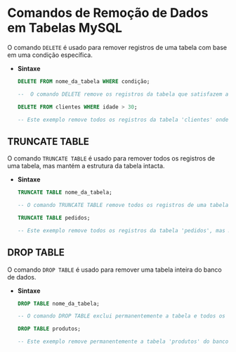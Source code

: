 # Comandos de Remoção de Dados em Tabelas MySQL

O comando `DELETE` é usado para remover registros de uma tabela com base em uma condição específica.

- **Sintaxe**

    ```sql
    DELETE FROM nome_da_tabela WHERE condição;

    --  O comando DELETE remove os registros da tabela que satisfazem a condição especificada.

    DELETE FROM clientes WHERE idade > 30;

    -- Este exemplo remove todos os registros da tabela 'clientes' onde a idade é superior a 30.
    ```

## TRUNCATE TABLE
O comando `TRUNCATE TABLE` é usado para remover todos os registros de uma tabela, mas mantém a estrutura da tabela intacta.

- **Sintaxe**

    ```sql
    TRUNCATE TABLE nome_da_tabela;

    -- O comando TRUNCATE TABLE remove todos os registros de uma tabela, mas não pode ser revertido. Ele é mais rápido que o DELETE para remover todos os registros de uma tabela.

    TRUNCATE TABLE pedidos;

    -- Este exemplo remove todos os registros da tabela 'pedidos', mas mantém a estrutura da tabela.
    ```

## DROP TABLE
O comando `DROP TABLE` é usado para remover uma tabela inteira do banco de dados.

- **Sintaxe**

    ```sql
    DROP TABLE nome_da_tabela;

    -- O comando DROP TABLE exclui permanentemente a tabela e todos os seus dados, índices e privilégios associados.

    DROP TABLE produtos;

    -- Este exemplo remove permanentemente a tabela 'produtos' do banco de dados.
    ```
